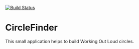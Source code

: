 [![Build Status](https://travis-ci.org/leonidlezner/circlefinder.svg?branch=master)](https://travis-ci.org/leonidlezner/circlefinder)

# CircleFinder

This small application helps to build Working Out Loud circles.